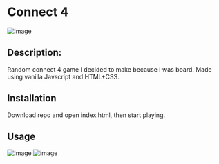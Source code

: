 # Connect 4
![image](https://user-images.githubusercontent.com/42254833/173401441-ac5799e2-99c1-4405-99f0-7c76df459c09.png)

## Description:
Random connect 4 game I decided to make because I was board. Made using vanilla Javscript and HTML+CSS.

## Installation
Download repo and open index.html, then start playing.

## Usage
![image](https://user-images.githubusercontent.com/42254833/173401625-826cba85-9533-4f2d-bbf0-b5e0ef6295c4.png)
![image](https://user-images.githubusercontent.com/42254833/173401657-df15a57d-9f10-4105-b6d1-d4d616b5e204.png)
